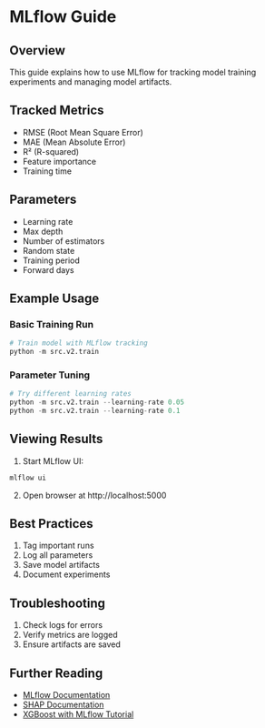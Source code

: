 # MLflow Guide

## Overview
This guide explains how to use MLflow for tracking model training experiments and managing model artifacts.

## Tracked Metrics
- RMSE (Root Mean Square Error)
- MAE (Mean Absolute Error)
- R² (R-squared)
- Feature importance
- Training time

## Parameters
- Learning rate
- Max depth
- Number of estimators
- Random state
- Training period
- Forward days

## Example Usage

### Basic Training Run
```python
# Train model with MLflow tracking
python -m src.v2.train
```

### Parameter Tuning
```python
# Try different learning rates
python -m src.v2.train --learning-rate 0.05
python -m src.v2.train --learning-rate 0.1
```

## Viewing Results
1. Start MLflow UI:
```bash
mlflow ui
```

2. Open browser at http://localhost:5000

## Best Practices
1. Tag important runs
2. Log all parameters
3. Save model artifacts
4. Document experiments

## Troubleshooting
1. Check logs for errors
2. Verify metrics are logged
3. Ensure artifacts are saved

## Further Reading

- [MLflow Documentation](https://mlflow.org/docs/latest/index.html)
- [SHAP Documentation](https://shap.readthedocs.io/en/latest/)
- [XGBoost with MLflow Tutorial](https://mlflow.org/docs/latest/tutorials-and-examples/tutorial.html) 